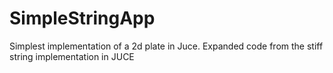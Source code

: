 # SimpleStringApp
Simplest implementation of a 2d plate in Juce. Expanded code from the stiff string implementation in JUCE
